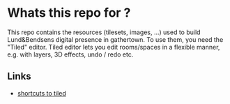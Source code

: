 # Whats this repo for ?
This repo contains the resources (tilesets, images, ...) used to build Lund&Bendsens digital presence in gathertown.
To use them, you need the "Tiled" editor. Tiled editor lets you edit rooms/spaces in a flexible manner, e.g. with layers, 3D effects, undo / redo etc.

## Links

* [shortcuts to tiled](https://doc.mapeditor.org/en/stable/manual/keyboard-shortcuts/)
